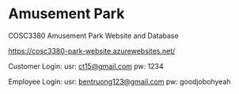 # Amusement Park

COSC3380 Amusement Park Website and Database

https://cosc3380-park-website.azurewebsites.net/

Customer Login:
usr: ct15@gmail.com
pw: 1234

Employee Login:
usr: bentruong123@gmail.com
pw: goodjobohyeah
